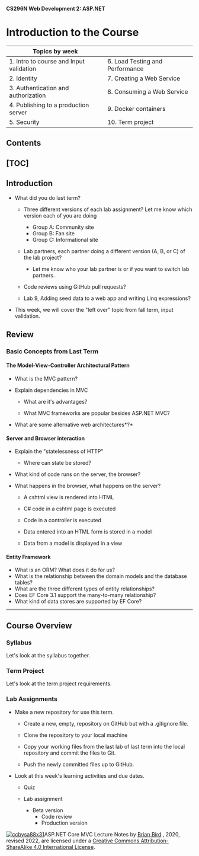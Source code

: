 **CS296N Web Development 2: ASP.NET** 

# Introduction to the Course

| Topics by week                          |                                 |
| --------------------------------------- | ------------------------------- |
| 1. Intro to course and Input validation | 6. Load Testing and Performance |
| 2. Identity                             | 7. Creating a Web Service       |
| 3. Authentication and authorization     | 8. Consuming a Web Service      |
| 4. Publishing to a production server    | 9. Docker containers            |
| 5. Security                             | 10. Term project                |



## Contents

[TOC]
------



## Introduction

- What did you do last term?
  - Three different versions of each lab assignment? Let me know which version each of you are doing
    - Group A: Community site
    - Group B: Fan site
    - Group C: Informational site

  - Lab partners, each partner doing a different version (A, B, or C) of the lab project?
    - Let me know who your lab partner is or if you want to switch lab partners.

  - Code reviews using GitHub pull requests?
  - Lab 9, Adding seed data to a web app and writing Linq expressions?

- This week, we will cover the "left over" topic from fall term, input validation.



## Review

### Basic Concepts from Last Term

#### The Model-View-Controller Architectural Pattern         

- What is the MVC pattern? 
  
- Explain dependencies in MVC
  
  - What are it's advantages?
  
  - What MVC frameworks are popular besides ASP.NET MVC?
  
- What are some alternative web architectures*?*

#### Server and Browser interaction         

- Explain the "statelessness of HTTP"

  - Where can state be stored?

- What kind of code runs on the server, the browser?
            

- What happens in the browser, what happens on the server?

  - A cshtml view is rendered into HTML
  - C# code in a cshtml page is executed
  - Code in a controller is executed
  - Data entered into an HTML form is stored in a model

  - Data from a model is displayed in a view

#### Entity Framework

- What is an ORM? What does it do for us?
- What is the relationship between the domain models and the database tables?
- What are the three different types of entity relationships?
- Does EF Core 3.1 support the many-to-many relationship?
- What kind of data stores are supported by EF Core?

------

## Course Overview

### Syllabus

Let's look at the syllabus together.

### Term Project

Let's look at the term project requirements.

### Lab Assignments

- Make a new repository for use this term.

  - Create a new, empty, repository on GitHub but with a .gitignore file.

  - Clone the repository to your local machine

  - Copy your working files from the last lab of last term into the local repository and commit the files to Git.

  - Push the newly committed files up to GitHub.

- Look at this week's learning activities and due dates.

  - Quiz

  - Lab assignment
    - Beta version
      - Code review
      - Production version



[![ccbysa88x31](ccbysa88x31.png)](http://creativecommons.org/licenses/by-sa/4.0/)ASP.NET Core MVC Lecture Notes by [Brian Bird](https://profbird.dev) , 2020, revised 2022, are licensed under a [Creative Commons Attribution-ShareAlike 4.0 International License](http://creativecommons.org/licenses/by-sa/4.0/). 

